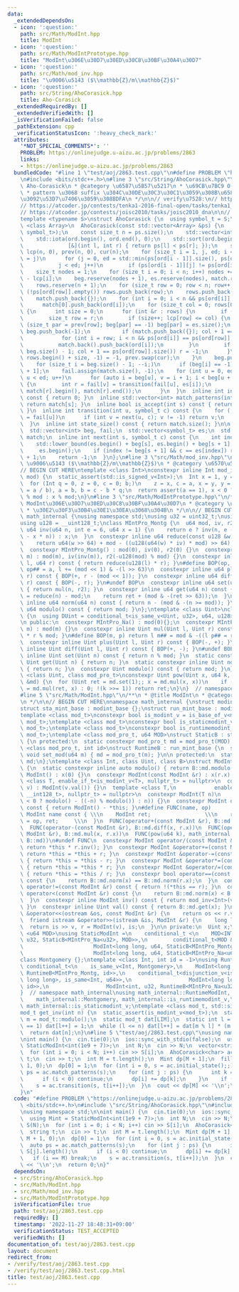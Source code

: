 ```yaml
---
data:
  _extendedDependsOn:
  - icon: ':question:'
    path: src/Math/ModInt.hpp
    title: ModInt
  - icon: ':question:'
    path: src/Math/ModIntPrototype.hpp
    title: "ModInt\u306E\u30D7\u30ED\u30C8\u30BF\u30A4\u30D7"
  - icon: ':question:'
    path: src/Math/mod_inv.hpp
    title: "\u9006\u5143 ($\\mathbb{Z}/m\\mathbb{Z}$)"
  - icon: ':question:'
    path: src/String/AhoCorasick.hpp
    title: Aho-Corasick
  _extendedRequiredBy: []
  _extendedVerifiedWith: []
  _isVerificationFailed: false
  _pathExtension: cpp
  _verificationStatusIcon: ':heavy_check_mark:'
  attributes:
    '*NOT_SPECIAL_COMMENTS*': ''
    PROBLEM: https://onlinejudge.u-aizu.ac.jp/problems/2863
    links:
    - https://onlinejudge.u-aizu.ac.jp/problems/2863
  bundledCode: "#line 1 \"test/aoj/2863.test.cpp\"\n#define PROBLEM \"https://onlinejudge.u-aizu.ac.jp/problems/2863\"\
    \n#include <bits/stdc++.h>\n#line 3 \"src/String/AhoCorasick.hpp\"\n/**\n * @title\
    \ Aho-Corasick\n * @category \u6587\u5B57\u5217\n * \u69CB\u7BC9 O(\u2211|pattern|)\n\
    \ * pattern \u3068 suffix \u304C\u30DE\u30C3\u30C1\u3059\u308B\u6587\u5B57\u5217\
    \u3092\u53D7\u7406\u3059\u308BDFA\n */\n\n// verify\u7528:\n// https://atcoder.jp/contests/abc268/tasks/abc268_h\n\
    // https://atcoder.jp/contests/tenka1-2016-final-open/tasks/tenka1_2016_final_c\n\
    // https://atcoder.jp/contests/joisc2010/tasks/joisc2010_dna\n\n// BEGIN CUT HERE\n\
    template <typename S>\nstruct AhoCorasick {\n  using symbol_t = S;\n  template\
    \ <class Array>\n  AhoCorasick(const std::vector<Array> &ps) {\n    static_assert(std::is_convertible_v<decltype(ps[0][0]),\
    \ symbol_t>);\n    const size_t n = ps.size();\n    std::vector<int> ord(n), rows;\n\
    \    std::iota(ord.begin(), ord.end(), 0);\n    std::sort(ord.begin(), ord.end(),\n\
    \              [&](int l, int r) { return ps[l] < ps[r]; });\n    std::vector<size_t>\
    \ lcp(n, 0), prev(n, 0), cur(n);\n    for (size_t i = 1, j, ed; i < n; lcp[i++]\
    \ = j)\n      for (j = 0, ed = std::min(ps[ord[i - 1]].size(), ps[ord[i]].size());\n\
    \           j < ed; j++)\n        if (ps[ord[i - 1]][j] != ps[ord[i]][j]) break;\n\
    \    size_t nodes = 1;\n    for (size_t i = 0; i < n; i++) nodes += ps[ord[i]].size()\
    \ - lcp[i];\n    beg.reserve(nodes + 1), es.reserve(nodes), match.reserve(nodes);\n\
    \    rows.reserve(n + 1);\n    for (size_t row = 0; row < n; row++)\n      if\
    \ (!ps[ord[row]].empty()) rows.push_back(row);\n    rows.push_back(-1), beg.push_back(0);\n\
    \    match.push_back({});\n    for (int i = 0; i < n && ps[ord[i]].empty(); i++)\n\
    \      match[0].push_back(ord[i]);\n    for (size_t col = 0; rows[0] != -1; col++)\
    \ {\n      int size = 0;\n      for (int &r : rows) {\n        if (r == -1) break;\n\
    \        size_t row = r;\n        if (size++; lcp[row] <= col) {\n          if\
    \ (size_t par = prev[row]; beg[par] == -1) beg[par] = es.size();\n          es.push_back(ps[ord[row]][col]),\
    \ beg.push_back(-1);\n          if (match.push_back({}); col + 1 == ps[ord[row]].size())\n\
    \            for (int i = row; i < n && ps[ord[i]] == ps[ord[row]]; i++)\n   \
    \           match.back().push_back(ord[i]);\n        }\n        if (cur[row] =\
    \ beg.size() - 1; col + 1 == ps[ord[row]].size()) r = -1;\n      }\n      *std::remove(rows.begin(),\
    \ rows.begin() + size, -1) = -1, prev.swap(cur);\n    }\n    beg.push_back(es.size());\n\
    \    for (size_t i = beg.size() - 1; --i;)\n      if (beg[i] == -1) beg[i] = beg[i\
    \ + 1];\n    fail.assign(match.size(), -1);\n    for (int u = 0, ed = match.size();\
    \ u < ed; u++)\n      for (auto i = beg[u], v = i + 1; i < beg[u + 1]; i++, v++)\
    \ {\n        int r = fail[v] = transition(fail[u], es[i]);\n        match[v].insert(match[v].end(),\
    \ match[r].begin(), match[r].end());\n      }\n  }\n  inline int initial_state()\
    \ const { return 0; }\n  inline std::vector<int> match_patterns(int s) const {\
    \ return match[s]; }\n  inline bool is_accept(int s) const { return !match[s].empty();\
    \ }\n  inline int transition(int u, symbol_t c) const {\n    for (; u >= 0; u\
    \ = fail[u])\n      if (int v = next(u, c); v != -1) return v;\n    return 0;\n\
    \  }\n  inline int state_size() const { return match.size(); }\n\n private:\n\
    \  std::vector<int> beg, fail;\n  std::vector<symbol_t> es;\n  std::vector<std::vector<int>>\
    \ match;\n  inline int next(int s, symbol_t c) const {\n    int index =\n    \
    \    std::lower_bound(es.begin() + beg[s], es.begin() + beg[s + 1], c) -\n   \
    \     es.begin();\n    if (index != beg[s + 1] && c == es[index]) return index\
    \ + 1;\n    return -1;\n  }\n};\n#line 3 \"src/Math/mod_inv.hpp\"\n/**\n * @title\
    \ \u9006\u5143 ($\\mathbb{Z}/m\\mathbb{Z}$)\n * @category \u6570\u5B66\n */\n\n\
    // BEGIN CUT HERE\ntemplate <class Int>\nconstexpr inline Int mod_inv(Int a, Int\
    \ mod) {\n  static_assert(std::is_signed_v<Int>);\n  Int x = 1, y = 0, b = mod;\n\
    \  for (Int q = 0, z = 0, c = 0; b;)\n    z = x, c = a, x = y, y = z - y * (q\
    \ = a / b), a = b, b = c - b * q;\n  return assert(a == 1), x < 0 ? mod - (-x)\
    \ % mod : x % mod;\n}\n#line 3 \"src/Math/ModIntPrototype.hpp\"\n/**\n * @title\
    \ ModInt\u306E\u30D7\u30ED\u30C8\u30BF\u30A4\u30D7\n * @category \u6570\u5B66\n\
    \ * \u30E2\u30F3\u30B4\u30E1\u30EA\u3068\u304B\n */\n\n// BEGIN CUT HERE\nnamespace\
    \ math_internal {\nusing namespace std;\nusing u32 = uint32_t;\nusing u64 = uint64_t;\n\
    using u128 = __uint128_t;\nclass MIntPro_Montg {\n  u64 mod, iv, r2;\n  constexpr\
    \ u64 inv(u64 n, int e = 6, u64 x = 1) {\n    return e ? inv(n, e - 1, x * (2\
    \ - x * n)) : x;\n  }\n  constexpr inline u64 reduce(const u128 &w) const {\n\
    \    return u64(w >> 64) + mod - ((u128(u64(w) * iv) * mod) >> 64);\n  }\n\n public:\n\
    \  constexpr MIntPro_Montg() : mod(0), iv(0), r2(0) {}\n  constexpr MIntPro_Montg(u64\
    \ m) : mod(m), iv(inv(m)), r2(-u128(mod) % mod) {}\n  constexpr inline u64 mul(u64\
    \ l, u64 r) const { return reduce(u128(l) * r); }\n#define BOP(op, a) return l\
    \ op## = a, l += (mod << 1) & -(l >> 63)\n  constexpr inline u64 plus(u64 l, u64\
    \ r) const { BOP(+, r - (mod << 1)); }\n  constexpr inline u64 diff(u64 l, u64\
    \ r) const { BOP(-, r); }\n#undef BOP\n  constexpr inline u64 set(u64 n) const\
    \ { return mul(n, r2); }\n  constexpr inline u64 get(u64 n) const {\n    u64 ret\
    \ = reduce(n) - mod;\n    return ret + (mod & -(ret >> 63));\n  }\n  constexpr\
    \ inline u64 norm(u64 n) const { return n - (mod & -(n >= mod)); }\n  constexpr\
    \ u64 modulo() const { return mod; }\n};\ntemplate <class Uint>\nclass MIntPro_Na\
    \ {\n  using DUint = conditional_t<is_same_v<Uint, u32>, u64, u128>;\n  Uint mod;\n\
    \n public:\n  constexpr MIntPro_Na() : mod(0){};\n  constexpr MIntPro_Na(Uint\
    \ m) : mod(m) {}\n  constexpr inline Uint mul(Uint l, Uint r) const { return DUint(l)\
    \ * r % mod; }\n#define BOP(m, p) return l m## = mod & -((l p## = r) >= mod)\n\
    \  constexpr inline Uint plus(Uint l, Uint r) const { BOP(-, +); }\n  constexpr\
    \ inline Uint diff(Uint l, Uint r) const { BOP(+, -); }\n#undef BOP\n  constexpr\
    \ inline Uint set(Uint n) const { return n % mod; }\n  static constexpr inline\
    \ Uint get(Uint n) { return n; }\n  static constexpr inline Uint norm(Uint n)\
    \ { return n; }\n  constexpr Uint modulo() const { return mod; }\n};\ntemplate\
    \ <class Uint, class mod_pro_t>\nconstexpr Uint pow(Uint x, u64 k, const mod_pro_t\
    \ &md) {\n  for (Uint ret = md.set(1);; x = md.mul(x, x))\n    if (k & 1 ? ret\
    \ = md.mul(ret, x) : 0; !(k >>= 1)) return ret;\n}\n}  // namespace math_internal\n\
    #line 5 \"src/Math/ModInt.hpp\"\n/**\n * @title ModInt\n * @category \u6570\u5B66\
    \n */\n\n// BEGIN CUT HERE\nnamespace math_internal {\nstruct modint_base {};\n\
    struct sta_mint_base : modint_base {};\nstruct run_mint_base : modint_base {};\n\
    template <class mod_t>\nconstexpr bool is_modint_v = is_base_of_v<modint_base,\
    \ mod_t>;\ntemplate <class mod_t>\nconstexpr bool is_staticmodint_v = is_base_of_v<sta_mint_base,\
    \ mod_t>;\ntemplate <class mod_t>\nconstexpr bool is_runtimemodint_v = is_base_of_v<run_mint_base,\
    \ mod_t>;\ntemplate <class mod_pro_t, u64 MOD>\nstruct StaticB : sta_mint_base\
    \ {\n protected:\n  static constexpr mod_pro_t md = mod_pro_t(MOD);\n};\ntemplate\
    \ <class mod_pro_t, int id>\nstruct RuntimeB : run_mint_base {\n  static inline\
    \ void set_mod(u64 m) { md = mod_pro_t(m); }\n\n protected:\n  static inline mod_pro_t\
    \ md;\n};\ntemplate <class Int, class Uint, class B>\nstruct ModInt : public B\
    \ {\n  static constexpr inline auto modulo() { return B::md.modulo(); }\n  constexpr\
    \ ModInt() : x(0) {}\n  constexpr ModInt(const ModInt &r) : x(r.x) {}\n  template\
    \ <class T, enable_if_t<is_modint_v<T>, nullptr_t> = nullptr>\n  constexpr ModInt(T\
    \ v) : ModInt(v.val()) {}\n  template <class T,\n            enable_if_t<is_convertible_v<T,\
    \ __int128_t>, nullptr_t> = nullptr>\n  constexpr ModInt(T n)\n      : x(B::md.set(n\
    \ < 0 ? modulo() - ((-n) % modulo()) : n)) {}\n  constexpr ModInt operator-()\
    \ const { return ModInt() - *this; }\n#define FUNC(name, op)          \\\n  constexpr\
    \ ModInt name const { \\\n    ModInt ret;                 \\\n    return ret.x\
    \ = op, ret;     \\\n  }\n  FUNC(operator+(const ModInt &r), B::md.plus(x, r.x))\n\
    \  FUNC(operator-(const ModInt &r), B::md.diff(x, r.x))\n  FUNC(operator*(const\
    \ ModInt &r), B::md.mul(x, r.x))\n  FUNC(pow(u64 k), math_internal::pow(x, k,\
    \ B::md))\n#undef FUNC\n  constexpr ModInt operator/(const ModInt &r) const {\
    \ return *this * r.inv(); }\n  constexpr ModInt &operator+=(const ModInt &r) {\
    \ return *this = *this + r; }\n  constexpr ModInt &operator-=(const ModInt &r)\
    \ { return *this = *this - r; }\n  constexpr ModInt &operator*=(const ModInt &r)\
    \ { return *this = *this * r; }\n  constexpr ModInt &operator/=(const ModInt &r)\
    \ { return *this = *this / r; }\n  constexpr bool operator==(const ModInt &r)\
    \ const {\n    return B::md.norm(x) == B::md.norm(r.x);\n  }\n  constexpr bool\
    \ operator!=(const ModInt &r) const { return !(*this == r); }\n  constexpr bool\
    \ operator<(const ModInt &r) const {\n    return B::md.norm(x) < B::md.norm(r.x);\n\
    \  }\n  constexpr inline ModInt inv() const { return mod_inv<Int>(val(), modulo());\
    \ }\n  constexpr inline Uint val() const { return B::md.get(x); }\n  friend ostream\
    \ &operator<<(ostream &os, const ModInt &r) {\n    return os << r.val();\n  }\n\
    \  friend istream &operator>>(istream &is, ModInt &r) {\n    long long v;\n  \
    \  return is >> v, r = ModInt(v), is;\n  }\n\n private:\n  Uint x;\n};\ntemplate\
    \ <u64 MOD>\nusing StaticModInt =\n    conditional_t <\n    MOD<INT_MAX, ModInt<int,\
    \ u32, StaticB<MIntPro_Na<u32>, MOD>>,\n        conditional_t<MOD &(MOD < LLONG_MAX),\n\
    \                      ModInt<long long, u64, StaticB<MIntPro_Montg, MOD>>,\n\
    \                      ModInt<long long, u64, StaticB<MIntPro_Na<u64>, MOD>>>>;\n\
    class Montgomery {};\ntemplate <class Int, int id = -1>\nusing RuntimeModInt =\
    \ conditional_t<\n    is_same_v<Int, Montgomery>,\n    ModInt<long long, u64,\
    \ RuntimeB<MIntPro_Montg, id>>,\n    conditional_t<disjunction_v<is_same<Int,\
    \ long long>, is_same<Int, u64>>,\n                  ModInt<long long, u64, RuntimeB<MIntPro_Na<u64>,\
    \ id>>,\n                  ModInt<int, u32, RuntimeB<MIntPro_Na<u32>, id>>>>;\n\
    }  // namespace math_internal\nusing math_internal::RuntimeModInt, math_internal::StaticModInt,\n\
    \    math_internal::Montgomery, math_internal::is_runtimemodint_v,\n    math_internal::is_modint_v,\
    \ math_internal::is_staticmodint_v;\ntemplate <class mod_t, std::size_t LIM>\n\
    mod_t get_inv(int n) {\n  static_assert(is_modint_v<mod_t>);\n  static const auto\
    \ m = mod_t::modulo();\n  static mod_t dat[LIM];\n  static int l = 1;\n  if (l\
    \ == 1) dat[l++] = 1;\n  while (l <= n) dat[l++] = dat[m % l] * (m - m / l);\n\
    \  return dat[n];\n}\n#line 5 \"test/aoj/2863.test.cpp\"\nusing namespace std;\n\
    \nint main() {\n  cin.tie(0);\n  ios::sync_with_stdio(false);\n  using Mint =\
    \ StaticModInt<int(1e9 + 7)>;\n  int N;\n  cin >> N;\n  vector<string> S(N);\n\
    \  for (int i = 0; i < N; i++) cin >> S[i];\n  AhoCorasick<char> ac(S);\n  string\
    \ t;\n  cin >> t;\n  int M = t.length();\n  Mint dp[M + 1];\n  fill_n(dp, M +\
    \ 1, 0);\n  dp[0] = 1;\n  for (int i = 0, s = ac.initial_state();;) {\n    auto\
    \ ps = ac.match_patterns(s);\n    for (int j : ps) {\n      int k = i - S[j].length();\n\
    \      if (i < 0) continue;\n      dp[i] += dp[k];\n    }\n    if (i == M) break;\n\
    \    s = ac.transition(s, t[i++]);\n  }\n  cout << dp[M] << '\\n';\n  return 0;\n\
    }\n"
  code: "#define PROBLEM \"https://onlinejudge.u-aizu.ac.jp/problems/2863\"\n#include\
    \ <bits/stdc++.h>\n#include \"src/String/AhoCorasick.hpp\"\n#include \"src/Math/ModInt.hpp\"\
    \nusing namespace std;\n\nint main() {\n  cin.tie(0);\n  ios::sync_with_stdio(false);\n\
    \  using Mint = StaticModInt<int(1e9 + 7)>;\n  int N;\n  cin >> N;\n  vector<string>\
    \ S(N);\n  for (int i = 0; i < N; i++) cin >> S[i];\n  AhoCorasick<char> ac(S);\n\
    \  string t;\n  cin >> t;\n  int M = t.length();\n  Mint dp[M + 1];\n  fill_n(dp,\
    \ M + 1, 0);\n  dp[0] = 1;\n  for (int i = 0, s = ac.initial_state();;) {\n  \
    \  auto ps = ac.match_patterns(s);\n    for (int j : ps) {\n      int k = i -\
    \ S[j].length();\n      if (i < 0) continue;\n      dp[i] += dp[k];\n    }\n \
    \   if (i == M) break;\n    s = ac.transition(s, t[i++]);\n  }\n  cout << dp[M]\
    \ << '\\n';\n  return 0;\n}"
  dependsOn:
  - src/String/AhoCorasick.hpp
  - src/Math/ModInt.hpp
  - src/Math/mod_inv.hpp
  - src/Math/ModIntPrototype.hpp
  isVerificationFile: true
  path: test/aoj/2863.test.cpp
  requiredBy: []
  timestamp: '2022-11-27 18:48:31+09:00'
  verificationStatus: TEST_ACCEPTED
  verifiedWith: []
documentation_of: test/aoj/2863.test.cpp
layout: document
redirect_from:
- /verify/test/aoj/2863.test.cpp
- /verify/test/aoj/2863.test.cpp.html
title: test/aoj/2863.test.cpp
---
```

